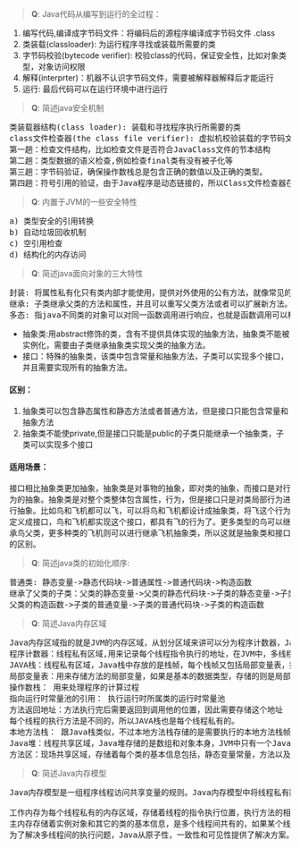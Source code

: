 > **Q**: Java代码从编写到运行的全过程：
1. 编写代码,编译成字节码文件：将编码后的源程序编译成字节码文件 .class
2. 类装载(classloader): 为运行程序寻找或装载所需要的类
3. 字节码校验(bytecode verifier): 校验class的代码，保证安全性，比如对象类型，对象访问权限
4. 解释(interprter)：机器不认识字节码文件，需要被解释器解释后才能运行
5. 运行: 最后代码可以在运行环境中进行运行

> **Q**: 简述java安全机制
<pre>
类装载器结构(class loader): 装载和寻找程序执行所需要的类
class文件检查器(the class file verifier): 虚拟机校验装载的字节码文件的完整性，通过四趟进行校验
第一趟：检查文件结构，比如检查文件是否符合JavaClass文件的节本结构
第二趟：类型数据的语义检查,例如检查final类有没有被子化等
第三趟：字节码验证，确保操作数栈总是包含正确的数值以及正确的类型。
第四趟：符号引用的验证，由于Java程序是动态链接的，所以Class文件检查器在进行第四次扫描中，必须检查相互引用类之间的兼容性。
</pre>

> **Q**: 内置于JVM的一些安全特性
<pre>
a) 类型安全的引用转换
b) 自动垃圾回收机制
c) 空引用检查
d) 结构化的内存访问
</pre>

> **Q**: 简述java面向对象的三大特性
<pre>
<bold>封装:</bold> 将属性私有化只有类内部才能使用，提供对外使用的公有方法，就像常见的java bean,属性都是priavte,set和get方法都是共有的。为什么不直接将类的属性设置为public供外部使用，因为直接使用的话，无法对属性进行相应的处理再获取，或者有些共有属性只读，不能修改，就不能直接将属性设置为公有供外部使用。
<bold>继承:</bold> 子类继承父类的方法和属性，并且可以重写父类方法或者可以扩展新方法。java是单继承语言，就是一个子类，只能继承一个父类。java的继承属提高了java的程序复用性和扩展性
<bold>多态:</bold> 指java不同类的对象可以对同一函数调用进行响应，也就是函数调用可以根据发送对象的不同而采用不同的行为方式。java多态分为运行时多态和编译时多态，编译时多态指方法的重载，即在编译时就可以确定使用哪个方法，运行时多态是指Java在运行时个根据调用方法的实例类型来决定调用哪个方法。所以多态是指在继承的基础上，对父类的引用可以指向子类对象，调用子类重写的方法，就是子类向上转型成父类，但是子类特有的扩展方法无法使用，可以通过强制类型转换实现调用特有方法
</pre>

- 抽象类:用abstract修饰的类，含有不提供具体实现的抽象方法，抽象类不能被实例化，需要由子类继承抽象类实现父类的抽象方法。
- 接口：特殊的抽象类，该类中包含常量和抽象方法，子类可以实现多个接口，并且需要实现所有的抽象方法。
#### 区别：
1. 抽象类可以包含静态属性和静态方法或者普通方法，但是接口只能包含常量和抽象方法
2. 抽象类不能使private,但是接口只能是public的子类只能继承一个抽象类，子类可以实现多个接口
#### 适用场景：
接口相比抽象类更加抽象，抽象类是对事物的抽象，即对类的抽象，而接口是对行为的抽象。抽象类是对整个类整体包含属性，行为，但是接口只是对类局部行为进行抽象。比如鸟和飞机都可以飞，可以将鸟和飞机都设计成抽象类，将飞这个行为定义成接口，鸟和飞机都实现这个接口，都具有飞的行为了。更多类型的鸟可以继承鸟父类，更多种类的飞机则可以进行继承飞机抽象类，所以这就是抽象类和接口的区别。


> **Q**: 简述java类的初始化顺序:
<pre>
普通类: 静态变量->静态代码块->普通属性->普通代码块->构造函数
继承了父类的子类：父类的静态变量->父类的静态代码块->子类的静态变量->子类的静态代码块->父类的普通变量->父类的普通代码块->
父类的构造函数->子类的普通变量->子类的普通代码块->子类的构造函数
</pre>

> **Q**: 简述Java内存区域
<pre>
Java内存区域指的就是JVM的内存区域，从划分区域来讲可以分为程序计数器，Java栈，堆，本地方法栈，方法区;
程序计数器：线程私有区域,用来记录每个线程指令执行的地址，在JVM中，多线程的执行是线程间轮流获得CPU的执行时间的，因此在某个时刻只有一条线程指令是被CPU内核执行，多线程间的切换需要记录每个线程的执行位置，因此每个线程都有自己独立的程序计数器，并且不会互相干扰，因此程序计数器是每个线程私有区域。
JAVA栈：线程私有区域，Java栈中存放的是栈帧，每个栈帧又包括局部变量表，操作数栈，指向当前方法所属类的运行时常量池的引用，方法返回地址等信息。当执行一个方法时，该方法的栈帧入账，当方法执行完毕后，该方法的栈帧出栈。
局部变量表：用来存储方法的局部变量，如果是基本的数据类型，存储的则是局部变量的直接量，如果是引用类型的变量，则存储指向对象的引用，局部变量的大小在编译期就可以知道了，所以运行期间局部变量表的大小不变。
操作数栈： 用来处理程序的计算过程
指向运行时常量池的引用： 执行运行时所属类的运行时常量池
方法返回地址：方法执行完后需要返回到调用他的位置，因此需要存储这个地址
每个线程的执行方法是不同的，所以JAVA栈也是每个线程私有的。
本地方法栈： 跟Java栈类似，不过本地方法栈存储的是需要执行的本地方法栈帧，本地方法是由其它语言编写的
Java堆：线程共享区域，Java堆存储的是数组和对象本身，JVM中只有一个Java堆，也是jvm垃圾回收的主要区域，如果堆内存不够来分配内存实例则会出现内存溢出
方法区：现场共享区域，存储着每个类的基本信息包括，静态变量常量，方法以及编译期编译后的代码。方法区中有个重要的部分是运行时常量池，运行时常量池用来存储编译期生成的常量，当然也可以动态创建运行时常量池空间，比如String,intern。
</pre>

> **Q**: 简述Java内存模型
<pre>
Java内存模型是一组程序线程访问共享变量的规则。Java内存模型中将线程私有数据的存储区域定义为工作内存，将线程间共享的变量数据定义为主内存。

工作内存为每个线程私有的内存区域，存储着线程的指令执行位置，执行方法的相关信息，每个线程不能访问其它线程工作内存的数据，因此工作内存中的本地变量操作是线程安全的。
主内存存储着实例对象和其它的类的基本信息，是多个线程间共有的，如果某个线程访问或者操作主内存的同一个变量，先要从主内存中刷新变量到线程的工作内存中，计算完后将变量从工作内存中刷新到主内存中，当多个线程访问或者操作的时候，则会出现变量不安全。
为了解决多线程间的执行问题，Java从原子性，一致性和可见性提供了解决方案。
</pre>
